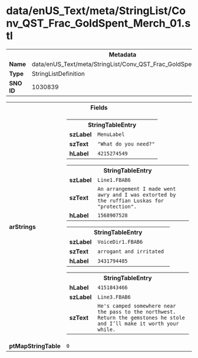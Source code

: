 <h1>data/enUS_Text/meta/StringList/Conv_QST_Frac_GoldSpent_Merch_01.stl</h1><table><tr><th colspan="100%">Metadata</th></tr><tr><td><b>Name</b></td><td>data/enUS_Text/meta/StringList/Conv_QST_Frac_GoldSpent_Merch_01.stl</td></tr><tr><td><b>Type</b></td><td>StringListDefinition</td></tr><tr><td><b>SNO ID</b></td><td>1030839</td></tr></table>

<table><tr><th colspan="100%">Fields</th></tr><tr><td><b>arStrings</b></td><td><table><tr><th colspan="100%">StringTableEntry</th></tr><tr><td><b>szLabel</b></td><td><code>MenuLabel</code></td></tr><tr><td><b>szText</b></td><td><code>"What do you need?"</code></td></tr><tr><td><b>hLabel</b></td><td><code>4215274549</code></td></tr></table>


<table><tr><th colspan="100%">StringTableEntry</th></tr><tr><td><b>szLabel</b></td><td><code>Line1.FBAB6</code></td></tr><tr><td><b>szText</b></td><td><code>An arrangement I made went awry and I was extorted by the ruffian Luskas for "protection".</code></td></tr><tr><td><b>hLabel</b></td><td><code>1568907528</code></td></tr></table>


<table><tr><th colspan="100%">StringTableEntry</th></tr><tr><td><b>szLabel</b></td><td><code>VoiceDir1.FBAB6</code></td></tr><tr><td><b>szText</b></td><td><code>arrogant and irritated </code></td></tr><tr><td><b>hLabel</b></td><td><code>3431794485</code></td></tr></table>


<table><tr><th colspan="100%">StringTableEntry</th></tr><tr><td><b>hLabel</b></td><td><code>4151843466</code></td></tr><tr><td><b>szLabel</b></td><td><code>Line3.FBAB6</code></td></tr><tr><td><b>szText</b></td><td><code>He's camped somewhere near the pass to the northwest. Return the gemstones he stole and I’ll make it worth your while.</code></td></tr></table>


</td></tr><tr><td><b>ptMapStringTable</b></td><td><code>0</code></td></tr></table>

